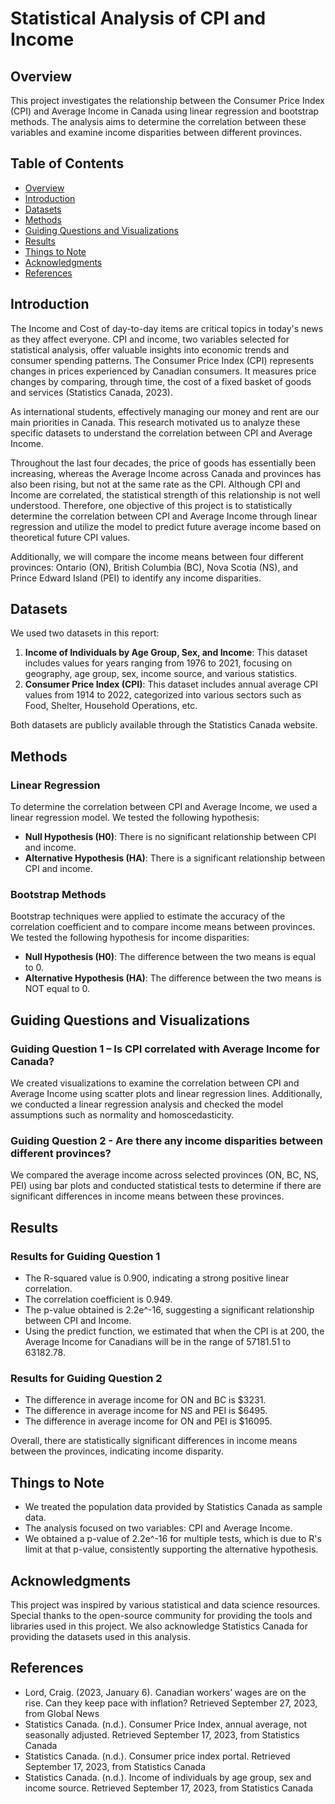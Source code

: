 # Statistical Analysis of CPI and Income

## Overview
This project investigates the relationship between the Consumer Price Index (CPI) and Average Income in Canada using linear regression and bootstrap methods. The analysis aims to determine the correlation between these variables and examine income disparities between different provinces.

## Table of Contents
- [Overview](#overview)
- [Introduction](#introduction)
- [Datasets](#datasets)
- [Methods](#methods)
- [Guiding Questions and Visualizations](#guiding-questions-and-visualizations)
- [Results](#results)
- [Things to Note](#things-to-note)
- [Acknowledgments](#acknowledgments)
- [References](#references)

## Introduction
The Income and Cost of day-to-day items are critical topics in today's news as they affect everyone. CPI and income, two variables selected for statistical analysis, offer valuable insights into economic trends and consumer spending patterns. The Consumer Price Index (CPI) represents changes in prices experienced by Canadian consumers. It measures price changes by comparing, through time, the cost of a fixed basket of goods and services (Statistics Canada, 2023).

As international students, effectively managing our money and rent are our main priorities in Canada. This research motivated us to analyze these specific datasets to understand the correlation between CPI and Average Income.

Throughout the last four decades, the price of goods has essentially been increasing, whereas the Average Income across Canada and provinces has also been rising, but not at the same rate as the CPI. Although CPI and Income are correlated, the statistical strength of this relationship is not well understood. Therefore, one objective of this project is to statistically determine the correlation between CPI and Average Income through linear regression and utilize the model to predict future average income based on theoretical future CPI values.

Additionally, we will compare the income means between four different provinces: Ontario (ON), British Columbia (BC), Nova Scotia (NS), and Prince Edward Island (PEI) to identify any income disparities.

## Datasets
We used two datasets in this report: 
1. **Income of Individuals by Age Group, Sex, and Income**: This dataset includes values for years ranging from 1976 to 2021, focusing on geography, age group, sex, income source, and various statistics.
2. **Consumer Price Index (CPI)**: This dataset includes annual average CPI values from 1914 to 2022, categorized into various sectors such as Food, Shelter, Household Operations, etc.

Both datasets are publicly available through the Statistics Canada website.

## Methods
### Linear Regression
To determine the correlation between CPI and Average Income, we used a linear regression model. We tested the following hypothesis:
- **Null Hypothesis (H0)**: There is no significant relationship between CPI and income.
- **Alternative Hypothesis (HA)**: There is a significant relationship between CPI and income.

### Bootstrap Methods
Bootstrap techniques were applied to estimate the accuracy of the correlation coefficient and to compare income means between provinces. We tested the following hypothesis for income disparities:
- **Null Hypothesis (H0)**: The difference between the two means is equal to 0.
- **Alternative Hypothesis (HA)**: The difference between the two means is NOT equal to 0.

## Guiding Questions and Visualizations

### Guiding Question 1 – Is CPI correlated with Average Income for Canada?
We created visualizations to examine the correlation between CPI and Average Income using scatter plots and linear regression lines. Additionally, we conducted a linear regression analysis and checked the model assumptions such as normality and homoscedasticity.

### Guiding Question 2 - Are there any income disparities between different provinces?
We compared the average income across selected provinces (ON, BC, NS, PEI) using bar plots and conducted statistical tests to determine if there are significant differences in income means between these provinces.

## Results

### Results for Guiding Question 1
- The R-squared value is 0.900, indicating a strong positive linear correlation.
- The correlation coefficient is 0.949.
- The p-value obtained is 2.2e^-16, suggesting a significant relationship between CPI and Income.
- Using the predict function, we estimated that when the CPI is at 200, the Average Income for Canadians will be in the range of 57181.51 to 63182.78.

### Results for Guiding Question 2
- The difference in average income for ON and BC is $3231.
- The difference in average income for NS and PEI is $6495.
- The difference in average income for ON and PEI is $16095.

Overall, there are statistically significant differences in income means between the provinces, indicating income disparity.

## Things to Note
- We treated the population data provided by Statistics Canada as sample data.
- The analysis focused on two variables: CPI and Average Income.
- We obtained a p-value of 2.2e^-16 for multiple tests, which is due to R's limit at that p-value, consistently supporting the alternative hypothesis.

## Acknowledgments
This project was inspired by various statistical and data science resources. Special thanks to the open-source community for providing the tools and libraries used in this project. We also acknowledge Statistics Canada for providing the datasets used in this analysis.

## References
- Lord, Craig. (2023, January 6). Canadian workers’ wages are on the rise. Can they keep pace with inflation? Retrieved September 27, 2023, from Global News
- Statistics Canada. (n.d.). Consumer Price Index, annual average, not seasonally adjusted. Retrieved September 17, 2023, from Statistics Canada
- Statistics Canada. (n.d.). Consumer price index portal. Retrieved September 17, 2023, from Statistics Canada
- Statistics Canada. (n.d.). Income of individuals by age group, sex and income source. Retrieved September 17, 2023, from Statistics Canada
